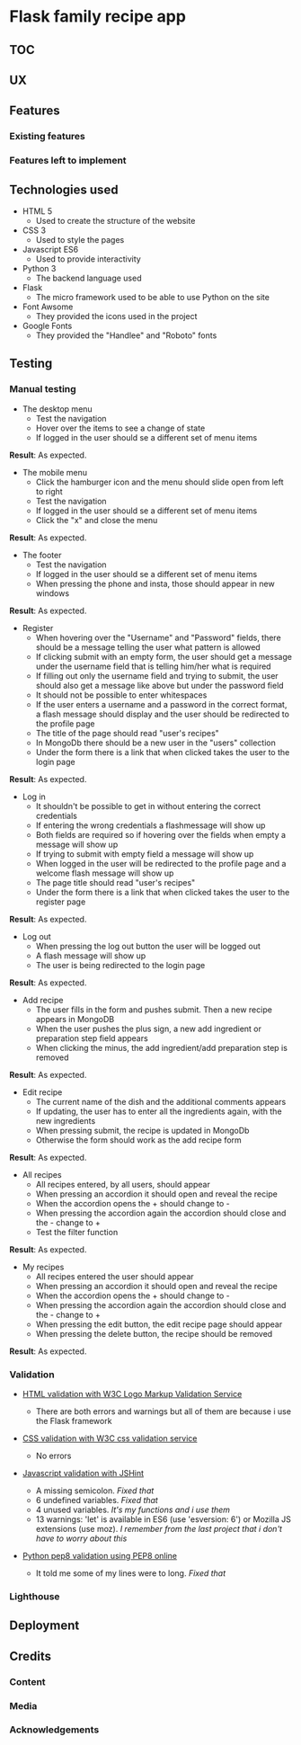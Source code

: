 # Flask family recipe app

## TOC

## UX

## Features

### Existing features

### Features left to implement

## Technologies used

* HTML 5
  * Used to create the structure of the website
* CSS 3
  * Used to style the pages
* Javascript ES6
  * Used to provide interactivity
* Python 3 
  * The backend language used
* Flask
  * The micro framework used to be able to use Python on the site
* Font Awsome
  * They provided the icons used in the project
* Google Fonts 
  * They provided the "Handlee" and "Roboto" fonts   

## Testing

### Manual testing

* The desktop menu
  * Test the navigation
  * Hover over the items to see a change of state
  * If logged in the user should se a different set of menu items

**Result**: As expected.

* The mobile menu
  * Click the hamburger icon and the menu should slide open from left to right
  * Test the navigation
  * If logged in the user should se a different set of menu items
  * Click the "x" and close the menu

**Result**: As expected.

* The footer
  * Test the navigation
  * If logged in the user should se a different set of menu items
  * When pressing the phone and insta, those should appear in new windows

**Result**: As expected.

* Register
  * When hovering over the "Username" and "Password" fields, there should be a message telling the user what pattern is allowed
  * If clicking submit with an empty form, the user should get a message under the username field that is telling him/her what is required
  * If filling out only the username field and trying to submit, the user should also get a message like above but under the password field
  * It should not be possible to enter whitespaces
  * If the user enters a username and a password in the correct format, a flash message should display and the user should be redirected to the profile page
  * The title of the page should read "user's recipes"
  * In MongoDb there should be a new user in the "users" collection
  * Under the form there is a link that when clicked takes the user to the login page

**Result**: As expected.

* Log in
  * It shouldn't be possible to get in without entering the correct credentials
  * If entering the wrong credentials a flashmessage will show up
  * Both fields are required so if hovering over the fields when empty a message will show up
  * If trying to submit with empty field a message will show up
  * When logged in the user will be redirected to the profile page and a welcome flash message will show up
  * The page title should read "user's recipes"
  * Under the form there is a link that when clicked takes the user to the register page

**Result**: As expected.

* Log out
  * When pressing the log out button the user will be logged out
  * A flash message will show up
  * The user is being redirected to the login page

**Result**: As expected.

* Add recipe
  * The user fills in the form and pushes submit. Then a new recipe appears in MongoDB
  * When the user pushes the plus sign, a new add ingredient or preparation step field appears
  * When clicking the minus, the add ingredient/add preparation step is removed

**Result**: As expected.

* Edit recipe
  * The current name of the dish and the additional comments appears
  * If updating, the user has to enter all the ingredients again, with the new ingredients
  * When pressing submit, the recipe is updated in MongoDb
  * Otherwise the form should work as the add recipe form

**Result**: As expected.

* All recipes
  * All recipes entered, by all users, should appear
  * When pressing an accordion it should open and reveal the recipe
  * When the accordion opens the + should change to -
  * When pressing the accordion again the accordion should close and the - change to +
  * Test the filter function

**Result**: As expected.

* My recipes
  * All recipes entered the user should appear
  * When pressing an accordion it should open and reveal the recipe
  * When the accordion opens the + should change to -
  * When pressing the accordion again the accordion should close and the - change to +
  * When pressing the edit button, the edit recipe page should appear
  * When pressing the delete button, the recipe should be removed

**Result**: As expected.

### Validation

* [HTML validation with W3C Logo Markup Validation Service](https://validator.w3.org/#validate_by_input)
  * There are both errors and warnings but all of them are because i use the Flask framework

* [CSS validation with W3C css validation service](https://jigsaw.w3.org/css-validator/)
  * No errors

* [Javascript validation with JSHint](https://jshint.com/)
  * A missing semicolon. *Fixed that*
  * 6 undefined variables. *Fixed that*
  * 4 unused variables. *It's my functions and i use them*
  * 13 warnings: 'let' is available in ES6 (use 'esversion: 6') or Mozilla JS extensions (use moz). *I remember from the last project that i don't have to worry about this*

* [Python pep8 validation using PEP8 online](http://pep8online.com/)
  * It told me some of my lines were to long. *Fixed that*

### Lighthouse































## Deployment

## Credits

### Content

### Media

### Acknowledgements
